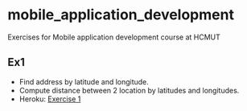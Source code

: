 # mobile_application_development

Exercises for Mobile application development course at HCMUT

## Ex1
  - Find address by latitude and longitude.
  - Compute distance between 2 location by latitudes and longitudes.
  - Heroku: [Exercise 1](https://ex1-mobile-app.herokuapp.com)
